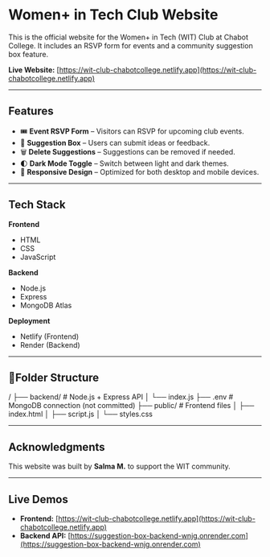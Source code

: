 # Women+ in Tech Club Website

This is the official website for the Women+ in Tech (WIT) Club at Chabot College. It includes an RSVP form for events and a community suggestion box feature.

**Live Website:** [https://wit-club-chabotcollege.netlify.app](https://wit-club-chabotcollege.netlify.app)

---

## Features

- 🎟️ **Event RSVP Form** – Visitors can RSVP for upcoming club events.
- 💬 **Suggestion Box** – Users can submit ideas or feedback.
- 🗑️ **Delete Suggestions** – Suggestions can be removed if needed.
- 🌓 **Dark Mode Toggle** – Switch between light and dark themes.
- 📱 **Responsive Design** – Optimized for both desktop and mobile devices.

---

## Tech Stack

**Frontend**
- HTML
- CSS
- JavaScript

**Backend**
- Node.js
- Express
- MongoDB Atlas

**Deployment**
- Netlify (Frontend)
- Render (Backend)

---

## 📂Folder Structure
/
├── backend/ # Node.js + Express API
│ └── index.js
├── .env # MongoDB connection (not committed)
├── public/ # Frontend files
│ ├── index.html
│ ├── script.js
│ └── styles.css

---

## Acknowledgments

This website was built by **Salma M.** to support the WIT community. 

---

## Live Demos

- **Frontend:** [https://wit-club-chabotcollege.netlify.app](https://wit-club-chabotcollege.netlify.app)
- **Backend API:** [https://suggestion-box-backend-wnjg.onrender.com](https://suggestion-box-backend-wnjg.onrender.com)

